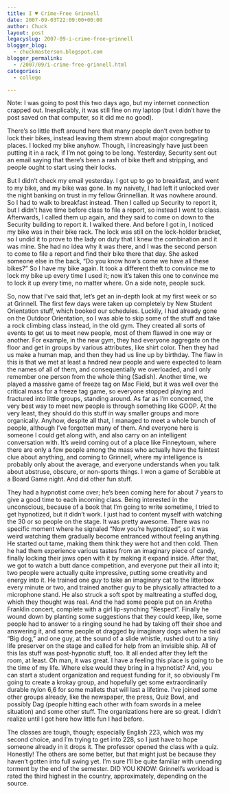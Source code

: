 ```yaml
---
title: I ♥ Crime-Free Grinnell
date: 2007-09-03T22:09:00+00:00
author: Chuck
layout: post
legacyslug: 2007-09-i-crime-free-grinnell
blogger_blog:
  - chuckmasterson.blogspot.com
blogger_permalink:
  - /2007/09/i-crime-free-grinnell.html
categories:
  - college

---
```

Note: I was going to post this two days ago, but my internet connection crapped
out. Inexplicably, it was still fine on my laptop (but I didn’t have the post
saved on that computer, so it did me no good).

There’s so little theft around here that many people don’t even bother to lock
their bikes, instead leaving them strewn about major congregating places. I
locked my bike anyhow. Though, I increasingly have just been putting it in a
rack, if I’m not going to be long. Yesterday, Security sent out an email saying
that there’s been a rash of bike theft and stripping, and people ought to start
using their locks.  

But I didn’t check my email yesterday. I got up to go to breakfast, and went to
my bike, and my bike was gone. In my naivety, I had left it unlocked over the
night banking on trust in my fellow Grinnellian. It was nowhere around. So I
had to walk to breakfast instead. Then I called up Security to report it, but I
didn’t have time before class to file a report, so instead I went to class.
Afterwards, I called them up again, and they said to come on down to the
Security building to report it. I walked there. And before I got in, I noticed
my bike was in their bike rack. The lock was still on the lock-holder bracket,
so I undid it to prove to the lady on duty that I knew the combination and it
was mine. She had no idea why it was there, and I was the second person to come
to file a report and find their bike there that day. She asked someone else in
the back, “Do you know how’s come we have all these bikes?” So I have my bike
again. It took a different theft to convince me to lock my bike up every time I
used it; now it’s taken this one to convince me to lock it up every time, no
matter where. On a side note, people suck.  

So, now that I’ve said that, let’s get an in-depth look at my first week or so
at Grinnell. The first few days were taken up completely by New Student
Orientation stuff, which booked our schedules. Luckily, I had already gone on
the Outdoor Orientation, so I was able to skip some of the stuff and take a
rock climbing class instead, in the old gym. They created all sorts of events
to get us to meet new people, most of them flawed in one way or another. For
example, in the new gym, they had everyone aggregate on the floor and get in
groups by various attributes, like shirt color. Then they had us make a human
map, and then they had us line up by birthday. The flaw in this is that we met
at least a hndred new people and were expected to learn the names of all of
them, and consequentially we overloaded, and I only remember one person from
the whole thing (Sadish). Another time, we played a massive game of freeze tag
on Mac Field, but it was well over the critical mass for a freeze tag game, so
everyone stopped playing and fractured into little groups, standing around. As
far as I’m concerned, the very best way to meet new people is through something
like GOOP. At the very least, they should do this stuff in way smaller groups
and more organically. Anyhow, despite all that, I managed to meet a whole bunch
of people, although I’ve forgotten many of them. And everyone here is someone I
could get along with, and also carry on an intelligent conversation with. It’s
weird coming out of a place like Finneytown, where there are only a few people
among the mass who actually have the faintest clue about anything, and coming
to Grinnell, where my intelligence is probably only about the average, and
everyone understands when you talk about abstruse, obscure, or non-sports
things. I won a game of Scrabble at a Board Game night. And did other fun
stuff.  

They had a hypnotist come over; he’s been coming here for about 7 years to give
a good time to each incoming class. Being interested in the unconscious,
because of a book that I’m going to write sometime, I tried to get hypnotized,
but it didn’t work. I just had to content myself with watching the 30 or so
people on the stage. It was pretty awesome. There was no specific moment where
he signaled “Now you’re hypnotized”, so it was weird watching them gradually
become entranced without feeling anything. He started out tame, making them
think they were hot and then cold. Then he had them experience various tastes
from an imaginary piece of candy, finally locking their jaws open with it by
making it expand inside. After that, we got to watch a butt dance competition,
and everyone put their all into it; two people were actually quite impressive,
putting some creativity and energy into it. He trained one guy to take an
imaginary cat to the litterbox every minute or two, and trained another guy to
be physically attracted to a microphone stand. He also struck a soft spot by
maltreating a stuffed dog, which they thought was real. And the had some people
put on an Aretha Franklin concert, complete with a girl lip-synching “Respect”.
Finally he wound down by planting some suggestions that they could keep, like,
some people had to answer to a ringing sound he had by taking off their shoe
and answering it, and some people ot dragged by imaginary dogs when he said
“Big dog,” and one guy, at the sound of a slide whistle, rushed out to a tiny
life preserver on the stage and called for help from an invisible ship. All of
this las stuff was post-hypnotic stuff, too. It all ended after they left the
room, at least. Oh man, it was great. I have a feeling this place is going to
be the time of my life. Where else would they bring in a hypnotist? And, you
can start a student organization and request funding for it, so obviously I’m
going to create a krokay group, and hopefully get some extraordinarily durable
nylon 6,6 for some mallets that will last a lifetime. I’ve joined some other
groups already, like the newspaper, the press, Quiz Bowl, and possibly Dag
(people hitting each other with foam swords in a melee situation) and some
other stuff. The organizations here are so great. I didn’t realize until I got
here how little fun I had before.  

The classes are tough, though; especially English 223, which was my second
choice, and I’m trying to get into 228, so I just have to hope someone already
in it drops it. The professor opened the class with a quiz. Honestly! The
others are some better, but that might just be because they haven’t gotten into
full swing yet. I’m sure I’ll be quite familiar with unending torment by the
end of the semester. DID YOU KNOW: Grinnell’s workload is rated the third
highest in the country, approximately, depending on the source.
